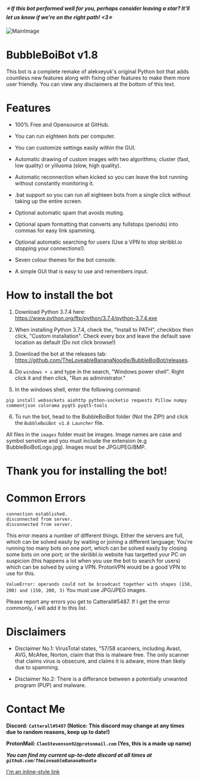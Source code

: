 ***⭐ If this bot performed well for you, perhaps consider leaving a star? It'll let us know if we're on the right path! <3⭐***

![MainImage](https://user-images.githubusercontent.com/54080082/66329928-50329780-e927-11e9-99e9-3be6b64afe0d.jpg)

# BubbleBoiBot v1.8
This bot is a complete remake of alekxeyuk's original Python bot that adds countless new features along with fixing other features to make them more user friendly. You can view any disclaimers at the bottom of this text.


# Features
- 100% Free and Opensource at GitHub.
+ You can run eighteen bots per computer.
- You can customize settings easily within the GUI.
+ Automatic drawing of custom images with two algorithms; cluster (fast, low quality) or yliluoma (slow, high quality).
- Automatic reconnection when kicked so you can leave the bot running without constantly monitoring it.
+ .bat support so you can run all eighteen bots from a single click without taking up the entire screen.
- Optional automatic spam that avoids muting.
+ Optional spam formatting that converts any fullstops (periods) into commas for easy link spamming.
- Optional automatic searching for users (Use a VPN to stop skribbl.io stopping your connections!).
+ Seven colour themes for the bot console.
- A simple GUI that is easy to use and remembers input.


# How to install the bot
1. Download Python 3.7.4 here: https://www.python.org/ftp/python/3.7.4/python-3.7.4.exe

2. When installing Python 3.7.4, check the, "Install to PATH", checkbox then click, "Custom installation". Check every box and leave the default save location as default (Do not click browse!)

3. Download the bot at the releases tab: https://github.com/TheLoveableBananaNoodle/BubbleBoiBot/releases.

4. Do `windows + s` and type in the search, "Windows power shell". Right click it and then click, "Run as administrator."

5. In the windows shell, enter the following command:
```
pip install websockets aiohttp python-socketio requests Pillow numpy commentjson colorama pyqt5 pyqt5-tools
```
6. To run the bot, head to the BubbleBoiBot folder (Not the ZIP!) and click the `BubbleBoiBot v1.8 Launcher` file.

All files in the `images` folder must be images.
Image names are case and symbol sensitive and you must include the extension (e.g BubbleBoiBotLogo.jpg).
Images must be JPG/JPEG/BMP.


# Thank you for installing the bot!


# Common Errors
```
connection established.
disconnected from server.
disconnected from server.
```
This error means a number of different things. Either the servers are full, which can be solved easily by waiting or joining a different language; You're running too many bots on one port, which can be solved easily by closing some bots on one port; or the skribbl.io website has targetted your PC on suspicion (this happens a lot when you use the bot to search for users) which can be solved by using a VPN. ProtonVPN would be a good VPN to use for this.

`ValueError: operands could not be broadcast together with shapes (150, 200) and (150, 200, 3)` You must use JPG/JPEG images.

Please report any errors you get to Catterall#5487. If I get the error commonly, I will add it to this list.


# Disclaimers
- Disclaimer No.1: VirusTotal states, "57/58 scanners, including Avast, AVG, McAfee, Norton, claim that this is malware free. The only scanner that claims virus is obsecure, and claims it is adware, more than likely due to spamming.

- Disclaimer No.2: There is a differance between a potentially unwanted program (PUP) and malware.


# Contact Me
**Discord: `Catterall#5487` (Notice: This discord may change at any times due to random reasons, keep up to date!)**

**ProtonMail: `CleoStevenson92@protonmail.com` (Yes, this is a made up name)**

***You can find my current up-to-date discord at all times at `github.com/TheLoveableBananaNoodle`***


[I'm an inline-style link](https://www.google.com)
